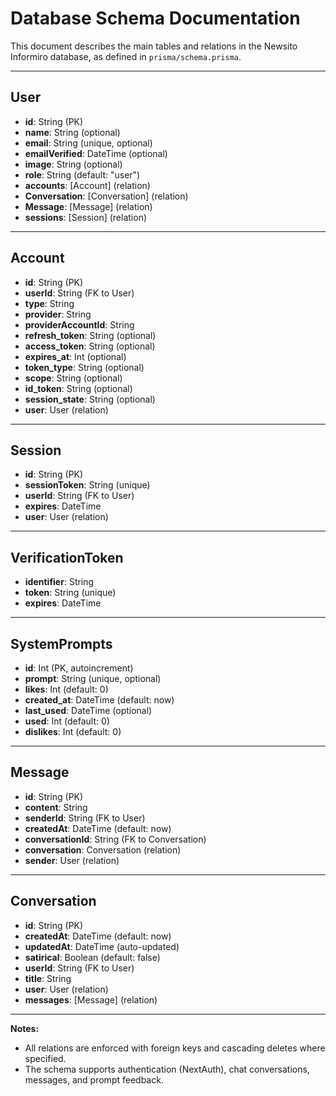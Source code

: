 # Database Schema Documentation

This document describes the main tables and relations in the Newsito Informiro database, as defined in `prisma/schema.prisma`.

---

## User

- **id**: String (PK)
- **name**: String (optional)
- **email**: String (unique, optional)
- **emailVerified**: DateTime (optional)
- **image**: String (optional)
- **role**: String (default: "user")
- **accounts**: [Account] (relation)
- **Conversation**: [Conversation] (relation)
- **Message**: [Message] (relation)
- **sessions**: [Session] (relation)

---

## Account

- **id**: String (PK)
- **userId**: String (FK to User)
- **type**: String
- **provider**: String
- **providerAccountId**: String
- **refresh_token**: String (optional)
- **access_token**: String (optional)
- **expires_at**: Int (optional)
- **token_type**: String (optional)
- **scope**: String (optional)
- **id_token**: String (optional)
- **session_state**: String (optional)
- **user**: User (relation)

---

## Session

- **id**: String (PK)
- **sessionToken**: String (unique)
- **userId**: String (FK to User)
- **expires**: DateTime
- **user**: User (relation)

---

## VerificationToken

- **identifier**: String
- **token**: String (unique)
- **expires**: DateTime

---

## SystemPrompts

- **id**: Int (PK, autoincrement)
- **prompt**: String (unique, optional)
- **likes**: Int (default: 0)
- **created_at**: DateTime (default: now)
- **last_used**: DateTime (optional)
- **used**: Int (default: 0)
- **dislikes**: Int (default: 0)

---

## Message

- **id**: String (PK)
- **content**: String
- **senderId**: String (FK to User)
- **createdAt**: DateTime (default: now)
- **conversationId**: String (FK to Conversation)
- **conversation**: Conversation (relation)
- **sender**: User (relation)

---

## Conversation

- **id**: String (PK)
- **createdAt**: DateTime (default: now)
- **updatedAt**: DateTime (auto-updated)
- **satirical**: Boolean (default: false)
- **userId**: String (FK to User)
- **title**: String
- **user**: User (relation)
- **messages**: [Message] (relation)

---

**Notes:**

- All relations are enforced with foreign keys and cascading deletes where specified.
- The schema supports authentication (NextAuth), chat conversations, messages, and prompt feedback.
